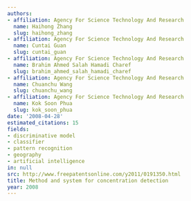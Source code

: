 ```yaml
---
authors:
- affiliation: Agency For Science Technology And Research
  name: Haihong Zhang
  slug: haihong_zhang
- affiliation: Agency For Science Technology And Research
  name: Cuntai Guan
  slug: cuntai_guan
- affiliation: Agency For Science Technology And Research
  name: Brahim Ahmed Salah Hamadi Charef
  slug: brahim_ahmed_salah_hamadi_charef
- affiliation: Agency For Science Technology And Research
  name: Chuanchu Wang
  slug: chuanchu_wang
- affiliation: Agency For Science Technology And Research
  name: Kok Soon Phua
  slug: kok_soon_phua
date: '2008-04-28'
estimated_citations: 15
fields:
- discriminative model
- classifier
- pattern recognition
- geography
- artificial intelligence
in: null
src: http://www.freepatentsonline.com/y2011/0191350.html
title: Method and system for concentration detection
year: 2008
---
```

